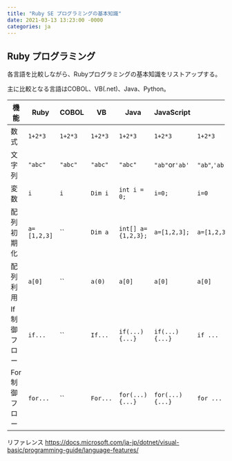 ```yaml
---
title: "Ruby SE プログラミングの基本知識"
date: 2021-03-13 13:23:00 -0000
categories: ja
---
```


## Ruby プログラミング

各言語を比較しながら、Rubyプログラミングの基本知識をリストアップする。

主に比較となる言語はCOBOL、VB(.net)、Java、Python。


機能       |Ruby       | COBOL     | VB      | Java             | JavaScript     | Python3
-------------|-----------|-----------|---------|------------------|----------------|---------
数式         |  `1+2*3`  |  `1+2*3`  | `1+2*3` |   `1+2*3`        |  `1+2*3`       |  `1+2*3`   
文字列       |  `"abc"`  |  `"abc"`  | `"abc"` |   `"abc"`        |`"ab"`or`'ab'`  |`"ab"`,`'ab'`,`"""ab"""`,`'''ab'''`
変数         |  `i`      |  `i`      | `Dim i` |`int i = 0;`      |  `i=0;`        |  `i=0`
配列初期化   |`a=[1,2,3]`|  ``       | `Dim a` |`int[] a={1,2,3};`|  `a=[1,2,3];`  |  `a=[1,2,3]`
配列利用     |`a[0]`     |  ``       | `a(0)`  |`a[0]`            |  `a[0]`         |  `a[0]`
If制御フロー | `if...`    |  ``       | `If...`  |`if(...){...}`  |  `if(...){...}` |  `if ...`  
For制御フロー| `for...`    |  ``      | `For...` |`for(...){...}`  | `for(...){...}` |  `for ...`  






リファレンス
https://docs.microsoft.com/ja-jp/dotnet/visual-basic/programming-guide/language-features/
